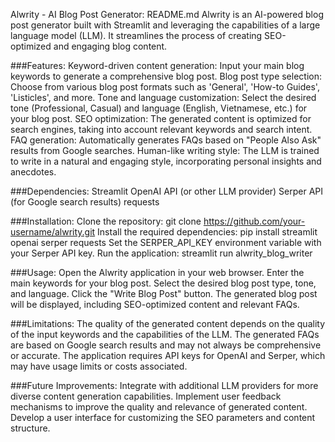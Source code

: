 Alwrity - AI Blog Post Generator: README.md
Alwrity is an AI-powered blog post generator built with Streamlit and leveraging the capabilities of a large language model (LLM). It streamlines the process of creating SEO-optimized and engaging blog content.

###Features:
Keyword-driven content generation: Input your main blog keywords to generate a comprehensive blog post.
Blog post type selection: Choose from various blog post formats such as 'General', 'How-to Guides', 'Listicles', and more.
Tone and language customization: Select the desired tone (Professional, Casual) and language (English, Vietnamese, etc.) for your blog post.
SEO optimization: The generated content is optimized for search engines, taking into account relevant keywords and search intent.
FAQ generation: Automatically generates FAQs based on "People Also Ask" results from Google searches.
Human-like writing style: The LLM is trained to write in a natural and engaging style, incorporating personal insights and anecdotes.

###Dependencies:
Streamlit
OpenAI API (or other LLM provider)
Serper API (for Google search results)
requests

###Installation:
Clone the repository: git clone https://github.com/your-username/alwrity.git
Install the required dependencies: pip install streamlit openai serper requests
Set the SERPER_API_KEY environment variable with your Serper API key.
Run the application: streamlit run alwrity_blog_writer

###Usage:
Open the Alwrity application in your web browser.
Enter the main keywords for your blog post.
Select the desired blog post type, tone, and language.
Click the "Write Blog Post" button.
The generated blog post will be displayed, including SEO-optimized content and relevant FAQs.

###Limitations:
The quality of the generated content depends on the quality of the input keywords and the capabilities of the LLM.
The generated FAQs are based on Google search results and may not always be comprehensive or accurate.
The application requires API keys for OpenAI and Serper, which may have usage limits or costs associated.

###Future Improvements:
Integrate with additional LLM providers for more diverse content generation capabilities.
Implement user feedback mechanisms to improve the quality and relevance of generated content.
Develop a user interface for customizing the SEO parameters and content structure.
